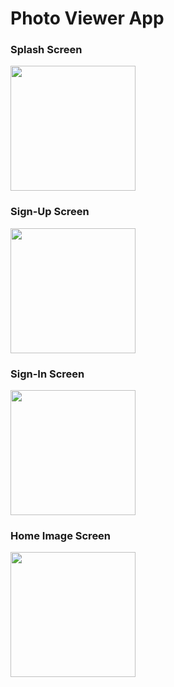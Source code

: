 # Photo Viewer App
### Splash Screen
<img src="https://github.com/user-attachments/assets/59aff058-9811-4c41-b426-5958fd26b8da" width="200" />

### Sign-Up Screen 
<img src="https://github.com/user-attachments/assets/2496dabd-7b48-412a-98fd-983d4bcfb931" width="200" /> 

### Sign-In Screen
<img src="https://github.com/user-attachments/assets/39c81da0-2038-4999-9daa-aeff8e7380dd" width="200" /> 

### Home Image Screen
<img src="https://github.com/user-attachments/assets/1dca9f43-00d0-43c2-8fa1-5ac2256b2ba0" width="200" /> 

